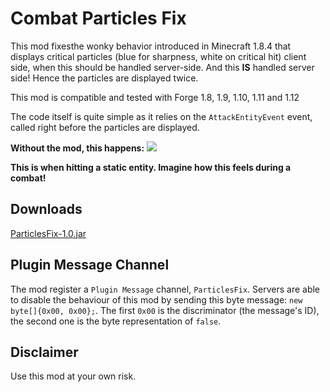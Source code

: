 # Combat Particles Fix

This mod fixesthe wonky behavior introduced in Minecraft 1.8.4 that displays critical particles
(blue for sharpness, white on critical hit) client side, when this should be handled server-side. And this **IS** handled
server side! Hence the particles are displayed twice.

This mod is compatible and tested with Forge 1.8, 1.9, 1.10, 1.11 and 1.12

The code itself is quite simple as it relies on the `AttackEntityEvent` event, called right before the particles are 
displayed. 

**Without the mod, this happens:**
![](demo.gif)

**This is when hitting a static entity. Imagine how this feels during a combat!**


## Downloads
[ParticlesFix-1.0.jar](https://github.com/PunKeel/CombatParticlesFix/releases/download/v1.0/ParticlesFix-1.0.jar)

## Plugin Message Channel
The mod register a `Plugin Message` channel, `ParticlesFix`. Servers are able to disable the behaviour of this mod by
sending this byte message: `new byte[]{0x00, 0x00};`.
The first `0x00` is the discriminator (the message's ID), the second one is the byte representation of `false`.

## Disclaimer
Use this mod at your own risk.